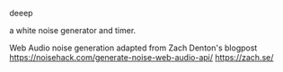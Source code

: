 deeep

a white noise generator and timer.

Web Audio noise generation adapted from Zach Denton's blogpost https://noisehack.com/generate-noise-web-audio-api/
https://zach.se/

